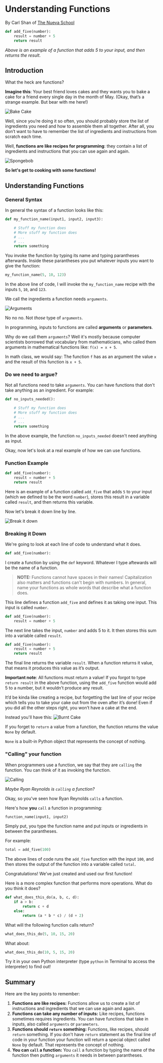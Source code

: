 # Understanding Functions
By Carl Shan of [The Nueva School](www.nuevaschool.org)

```python
def add_five(number):
    result = number + 5
    return result
```
*Above is an example of a function that adds 5 to your input, and then returns the result.*

## Introduction

What the heck are functions?

**Imagine this**: Your best friend loves cakes and they wants you to bake a cake for a friend every single day in the month of May. (Okay, that’s a strange example. But bear with me here!) 

![Bake Cake](https://media1.tenor.com/images/6ae3236af1eaeada21076ec022f405c5/tenor.gif?itemid=4802552)

Well, since you’re doing it so often, you should probably store the list of ingredients you need and how to assemble them all together. After all, you don’t want to have to remember the list of ingredients and instructions from scratch each time.

Well, **functions are like recipes for programming**: they contain a list of ingredients and instructions that you can use again and again.

![Spongebob](https://media1.tenor.com/images/cce09cde64470bcb416e74136ae62bd2/tenor.gif?itemid=7934757)

**So let's get to cooking with some functions!**


## Understanding Functions

### General Syntax

In general the syntax of a function looks like this:

```python
def my_function_name(input1, input2, input3):

    # Stuff my function does
    # More stuff my function does
    # ...
    # ...
    return something

```

You invoke the function by typing its name and typing parantheses afterwards. Inside these parantheses you put whatever inputs you want to give the function:

```python
my_function_name(5, 10, 123)
```

In the above line of code, I will invoke the `my_function_name` recipe with the inputs `5`, `10`, and `123`.

We call the ingredients a function needs `arguments`.

![Arguments](https://media1.tenor.com/images/e98067ca38e448ea5b50d951829ae330/tenor.gif?itemid=8606116)

No no no. Not *those* type of `arguments`.

In programming, inputs to functions are called **arguments** or **parameters**.

Why do we call them `arguments`? Well it's mostly because computer scientists borrowed that vocabulary from mathematicians, who called them arguments in mathematical functions like: 
`f(x) = x + 5`.

In math class, we would say: The function `f` has as an argument the value `x` and the result of this function is `x + 5`.


### Do we need to argue?
Not all functions need to take `arguments`. You can have functions that don't take anything as an ingredient. For example:

```python
def no_inputs_needed():

    # Stuff my function does
    # More stuff my function does
    # ...
    # ...
    return something
```

In the above example, the function `no_inputs_needed` doesn't need anything as input.

Okay, now let's look at a real example of how we can use functions.

### Function Example

```python
def add_five(number):
    result = number + 5
    return result
```

Here is an example of a function called `add_five` that adds `5` to your input (which we defined to be the word `number`), stores this result in a variable called `result`, and then returns this variable.

Now let's break it down line by line.

![Break it down](https://media1.tenor.com/images/020a7d8eb40482f3edd3aa4e91510944/tenor.gif?itemid=7475588)

### Breaking it Down
We're going to look at each line of code to understand what it does.

```python
def add_five(number):
```

I create a function by using the `def` keyword. Whatever I type aftewards will be the name of a function.

> **NOTE:** Functions cannot have spaces in their names! Capitalization also matters and functions can't begin with numbers. In general, name your functions as whole words that describe what a function does.

This line defines a function `add_five` and defines it as taking one input. This input is called `number`.

```python
def add_five(number):
    result = number + 5
```

The next line takes the input, `number` and adds 5 to it. It then stores this sum into a variable called `result`.

```python
def add_five(number):
    result = number + 5
    return result
```

The final line returns the variable `result`. When a function returns it value, that means it produces this value as it’s output. 

**Important note**: All functions must return a value! If you forgot to type `return result` in the above function, using the `add_five` function would add 5 to a number, but it wouldn’t produce any result.

It’d be kinda like creating a recipe, but forgetting the last line of your recipe which tells you to take your cake out from the oven after it’s done! Even if you did all the other steps right, you won’t have a cake at the end. 
 
Instead you'll have this:
![Burnt Cake](https://undermangoes.files.wordpress.com/2012/04/img_1468.jpg)

If you forget to `return` a value from a function, the function returns the value `None` by default.

`None` is a built-in Python object that represents the concept of nothing.


### "Calling" your function
When programmers use a function, we say that they are `calling` the function. You can think of it as invoking the function.

![Calling](https://media1.tenor.com/images/ae34caaadfd3a4aeb61b385e1031d6d0/tenor.gif?itemid=8062686)

*Maybe Ryan Reynolds is `calling` a function?*

Okay, so you've seen how Ryan Reynolds `calls` a function.

Here's how **you** `call` a function in programming:

```python
function_name(input1, input2)
```

Simply put, you type the function name and put inputs or ingredients in between the parantheses.

For example:

```python
total = add_five(100)
```

The above lines of code runs the `add_five` function with the input `100`, and then stores the output of the function into a variable called `total`.

Congratulations! We’ve just created and used our first function!

Here is a more complex function that performs more operations. What do you think it does?

```python
def what_does_this_do(a, b, c, d):
    if a > b:
        return c + d
    else:
        return (a * b * c) / (d + 2)
```

What will the following function calls return?

```python
what_does_this_do(5, 10, 15, 20)
```

What about:

```python
what_does_this_do(10, 5, 15, 20)
```

Try it in your own Python interpreter (type `python` in Terminal to access the interpreter) to find out!

## Summary

Here are the key points to remember:

1. **Functions are like recipes:** Functions allow us to create a list of instructions and ingredients that we can use again and again.
2. **Functions can take any number of inputs:** Like recipes, functions sometimes requires ingredients. You can have functions that take in inputs, also called `arguments` or `parameters`.
3. **Functions should `return` something:** Functions, like recipes, should `return` something. If you don't have `return` statement as the final line of code in  your function your function will return a special object called `None` by default. That represents the concept of nothing.
4. **You can `call` a function:** You `call` a function by typing the name of the function then putting `arguments` it needs in between parantheses.